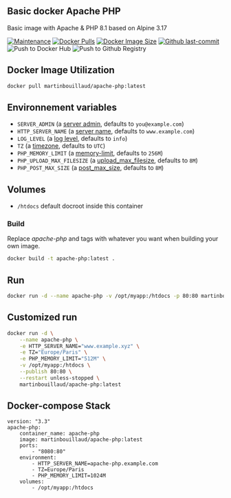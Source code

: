 ## Basic docker Apache PHP

Basic image with Apache & PHP 8.1 based on Alpine 3.17

[![Maintenance](https://img.shields.io/badge/Maintained%3F-yes-green.svg)](https://GitHub.com/Naereen/StrapDown.js/graphs/commit-activity) [![Docker Pulls](https://badgen.net/docker/pulls/martinbouillaud/apache-php?icon=docker&label=pulls)](https://hub.docker.com/r/martinbouillaud/apache-php:latest)  [![Docker Image Size](https://img.shields.io/docker/image-size/martinbouillaud/apache-php?sort=date)](https://hub.docker.com/r/martinbouillaud/apache-php/) [![Github last-commit](https://img.shields.io/github/last-commit/bilyboy785/docker-apache-php)](https://github.com/bilyboy785/apache-php) ![Push to Docker Hub](https://github.com/bilyboy785/docker-apache-php/actions/workflows/push_docker_hub.yml/badge.svg) ![Push to Github Registry](https://github.com/bilyboy785/docker-apache-php/actions/workflows/push_github_registry.yml/badge.svg)

## Docker Image Utilization

```bash
docker pull martinbouillaud/apache-php:latest
```

## Environnement variables

- `SERVER_ADMIN` (a [server admin](https://httpd.apache.org/docs/2.4/fr/mod/core.html#serveradmin), defaults to `you@example.com`)
- `HTTP_SERVER_NAME` (a [server name](https://httpd.apache.org/docs/2.4/fr/mod/core.html#servername), defaults to `www.example.com`)
- `LOG_LEVEL` (a [log level](https://httpd.apache.org/docs/2.4/fr/mod/core.html#loglevel), defaults to `info`)
- `TZ` (a [timezone](https://www.php.net/manual/timezones.php), defaults to `UTC`)
- `PHP_MEMORY_LIMIT` (a [memory-limit](https://www.php.net/manual/ini.core.php#ini.memory-limit), defaults to `256M`)
- `PHP_UPLOAD_MAX_FILESIZE` (a [upload_max_filesize](https://www.php.net/manual/fr/ini.core.php#ini.upload-max-filesize), defaults to `8M`)
- `PHP_POST_MAX_SIZE` (a [post_max_size](https://www.php.net/manual/fr/ini.core.php#ini.post-max-size), defaults to `8M`)

## Volumes

 - `/htdocs` default docroot inside this container

### Build

Replace *apache-php* and tags with whatever you want when building your own image.

```sh
docker build -t apache-php:latest .
```

## Run

```bash
docker run -d --name apache-php -v /opt/myapp:/htdocs -p 80:80 martinbouillaud/apache-php:latest
```

## Customized run

```sh
docker run -d \
    --name apache-php \
    -e HTTP_SERVER_NAME="www.example.xyz" \
    -e TZ="Europe/Paris" \
    -e PHP_MEMORY_LIMIT="512M" \
    -v /opt/myapp:/htdocs \
    --publish 80:80 \
    --restart unless-stopped \
    martinbouillaud/apache-php:latest
```

## Docker-compose Stack

```
version: "3.3"
apache-php:
    container_name: apache-php
    image: martinbouillaud/apache-php:latest
    ports:
        - "8080:80"
    environment:
        - HTTP_SERVER_NAME=apache-php.example.com
        - TZ=Europe/Paris
        - PHP_MEMORY_LIMIT=1024M
    volumes:
        - /opt/myapp:/htdocs
```
